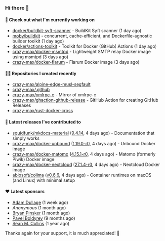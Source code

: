 ### Hi there 👋

#### 👷 Check out what I'm currently working on

- [docker/buildkit-syft-scanner](https://github.com/docker/buildkit-syft-scanner) - BuildKit Syft scanner (1 day ago)
- [moby/buildkit](https://github.com/moby/buildkit) - concurrent, cache-efficient, and Dockerfile-agnostic builder toolkit (1 day ago)
- [docker/actions-toolkit](https://github.com/docker/actions-toolkit) - Toolkit for Docker (GitHub) Actions (1 day ago)
- [crazy-max/docker-msmtpd](https://github.com/crazy-max/docker-msmtpd) - Lightweight SMTP relay Docker image using msmtpd (3 days ago)
- [crazy-max/docker-flarum](https://github.com/crazy-max/docker-flarum) - Flarum Docker image (3 days ago)

#### 👨‍💻 Repositories I created recently

- [crazy-max/alpine-edge-musl-segfault](https://github.com/crazy-max/alpine-edge-musl-segfault)
- [crazy-max/.github](https://github.com/crazy-max/.github)
- [crazy-max/xmlrpc-c](https://github.com/crazy-max/xmlrpc-c) - Mirror of xmlrpc-c
- [crazy-max/ghaction-github-release](https://github.com/crazy-max/ghaction-github-release) - GitHub Action for creating GitHub Releases
- [crazy-max/rust-docker-cross](https://github.com/crazy-max/rust-docker-cross)

#### 🚀 Latest releases I've contributed to

- [squidfunk/mkdocs-material](https://github.com/squidfunk/mkdocs-material) ([9.4.14](https://github.com/squidfunk/mkdocs-material/releases/tag/9.4.14), 4 days ago) - Documentation that simply works
- [crazy-max/docker-unbound](https://github.com/crazy-max/docker-unbound) ([1.19.0-r0](https://github.com/crazy-max/docker-unbound/releases/tag/1.19.0-r0), 4 days ago) - Unbound Docker image
- [crazy-max/docker-matomo](https://github.com/crazy-max/docker-matomo) ([4.15.1-r0](https://github.com/crazy-max/docker-matomo/releases/tag/4.15.1-r0), 4 days ago) - Matomo (formerly Piwik) Docker image
- [crazy-max/docker-nextcloud](https://github.com/crazy-max/docker-nextcloud) ([27.1.4-r0](https://github.com/crazy-max/docker-nextcloud/releases/tag/27.1.4-r0), 4 days ago) - Nextcloud Docker image
- [abiosoft/colima](https://github.com/abiosoft/colima) ([v0.6.6](https://github.com/abiosoft/colima/releases/tag/v0.6.6), 4 days ago) - Container runtimes on macOS (and Linux) with minimal setup

#### ❤️ Latest sponsors
- [Adam Dullage](https://github.com/dullage) (1 week ago)
- _Anonymous_ (1 month ago)
- [Bryan Pinsker](https://github.com/BryanPinsker) (1 month ago)
- [Pavel Boldyrev](https://github.com/bpg) (9 months ago)
- [Sean M. Collins](https://github.com/sc68cal) (1 year ago)

Thanks again for your support, it is much appreciated! 🙏
